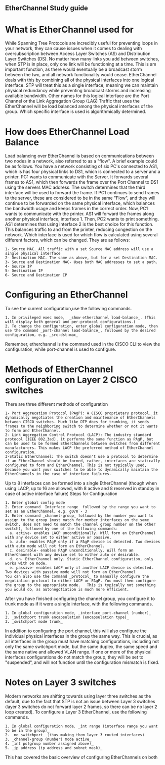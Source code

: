 ## EtherChannel Study guide

# What is EtherChannel used for
  While Spanning Tree Protocols are incredibly useful for preventing loops in your network, they can cause issues when it comes to dealing with oversubscription between Access Layer Switches (AS) and Distribution Layer Switches (DS). No matter how many links you add between switches, when STP is in place, only one link will be functioning at a time. This is am important function, as there would eventually be a broadcast storm between the two, and all network functionality would cease. EtherChannel deals with this by combining all of the physical interfaces into one logical interface. STP will treat this as a single interface, meaning we can maintain physical redundancy while preventing broadcast storms and increasing available bandwidth. Other names for this logical interface are the Port Channel or the Link Aggregation Group (LAG)
  Traffic that uses the EtherChannel will be load balanced among the physical interfaces of the group. Which specific interface is used is algorithmically determined.

# How does EtherChannel Load Balance
  Load balancing over EtherChannel is based on communications between two nodes in a network, also referred to as a "flow".
  A brief example could be as follows. You have a network consisting of six PC's connected to AS1, which is has four physical links to DS1,  which is connected to a server and a printer. PC1 wants to communicate with the Server. It forwards several frames to AS1, which then forwards the frame over the Port Channel to DS1 using the servers MAC address. The switch determines that the third interface will be used to forward the frame. If PC1 continues to send frames to the server, these are considered to be in the same "Flow", and they will continue to be forwarded on the same physical interface, which balances the bandwidth usage and keeps frames in the correct order. Now, PC1 wants to communicate with the printer. AS1 will forward the frames along another physical interface, interface 1. Then, PC2 wants to print something. AS1 determines that using interface 2 is the best choice for this function. This balances traffic to and from the printer, reducing congestion on the network.
  Which interface is used for which flow is calculated using several different factors, which can be changed. They are as follows:
  
    1- Source MAC. All traffic with a set Source MAC address will use a single physical interface
    2- Destination MAC. The same as above, but for a set Destination MAC.
    3- Source and Destination MAC- Uses both MAC addresses to set a path.
    4- Source IP
    5- Destination IP
    6- Source and Destination IP

# Configuring an EtherChannel
  To see the current configuration,use the following commands.
  
    1. In privileged exec mode,  _show etherchannel load-balance_. (This will display both general and per-protocol configurations.)
    2. To change the configuration, enter global configuration mode, then use the command _port-channel load-balance_, followed by the desired configuration, e.g. _src-dst-mac_
    
  Remember, etherchannel is the command used in the CISCO CLI to view the configuration, while port-channel is used to configure.

# Methods of EtherChannel configuration on Layer 2 CISCO switches
  There are three different methods of configuration 
  
    1- Port Aggrecation Protocol (PAgP): A CISCO proprietary protocol, it dynamically negotiates the creation and maintenance of EtherChannels between CISCO switches. Much like DTP does for trunking, it sends frames to the neighboring switch to determine whether or not it wants to form and EtherChannel.
    2- Link Aggregation Control Protocol (LACP): The industry standard protocol (IEEE 802.3ad), it performs the same function as PAgP, but can be used to be formed EtherChannels between switches from different manufacturers. This makes LACP the preferred method of EtherChannel configuration.
    3-Static EtherChannel: The switch doesn't use a protocol to determine if an EtherChannel should be formed, rather, interfaces are statically configured to form and EtherChannel. This is not typically used, because you want your switches to be able to dynamically maintain the EtherChannels in the case of interface failures.
    
  Up to 8 interfaces can be formed into a single EtherChannel (though when using LACP, up to 16 are allowed, with 8 active and 8 reserved in standby in case of active interface failure)
  Steps for Configuration
  
    1. Enter global config mode
    2. Enter command _Interface range_ followed by the range you want to set as an EtherChannel, e.g. g0/0 - 3
    3. Enter command _channel-group_ followed by the number you want to assign to the group (must match for member interfaces on the same switch, does not need to match the channel group number on the other switch), followed by one of the following commands:
      a. active- enables LACP unconditionally. Will form an EtherChannel with any device set to either active or passive.
      b. auto- enables PAgP only if a PAgP device is detected. Two devices with auto mode will not form an EtherChannel.
      c. desirable- enables PAgP unconditionally. Will form an EtherChannel with any device set to either auto or desirable.
      d. on- EtherChannel only. Static EtherChannel configuration, only works with on mode.
      e. passive- enables LACP only if another LACP device is detected. Two devices with passive mode will not form an EtherChannel
    You can also use the command _protocol_ to manually configure the negotiation protocol to either LACP or PAgP. You must then configure the group to the appropriate mode.   This is typically not something you would do, as autonegotiation is much more efficient.
    
  After you have finished configuring the channel group, you configure it to trunk mode as if it were a single interface, with the following commands.
  
    1. In global configuration mode, _interface port-channel (number)_
    2. _switchport trunk encapsulation (encapsulation type)_
    3. _switchport mode trunk_
    
  In addition to configuring the port channel, this will also configure the individual physical interfaces in the group the same way. This is crucial, as all interfaces in the group must have matching configurations, including not only the same switchport mode, but the same duplex, the same speed and the same native and allowed VLAN range. If one or more of the physical interfaces configurations do not match the group, they will be set to "suspended", and will not function until the configuration mismatch is fixed.

# Notes on Layer 3 switches
  Modern networks are shifting towards using layer three switches as the default, due to the fact that STP is not an issue between Layer 3 switches (layer 3 switches do not forward layer 2 frames, so there can be no layer 2 loop created). 
  To configure a Layer 3 EtherChannel, use the following commands.
  
    1. In global configuration mode, _int range (interface range you want to be in the group)_
    2. _no switchport_ (thus making them layer 3 routed interfaces)
    3. _channel-group (number) mode active_
    4. _int po(group number assigned above)_
    5. _ip address (ip address and subnet mask)_

This has covered the basic overview of configuring EtherChannels on both 
